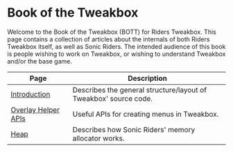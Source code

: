 # Book of the Tweakbox

Welcome to the Book of the Tweakbox (BOTT) for Riders Tweakbox. This page contains a collection of articles about the internals of both Riders Tweakbox itself, as well as Sonic Riders. The intended audience of this book is people wishing to work on Tweakbox, or wishing to understand Tweakbox and/or the base game.

| Page                                        | Description                                                      |
| ------------------------------------------- | ---------------------------------------------------------------- |
| [Introduction](./introduction.md)           | Describes the general structure/layout of Tweakbox' source code. |
| [Overlay Helper APIs](./overlay-helpers.md) | Useful APIs for creating menus in Tweakbox.                      |
| [Heap](./heap.md)                           | Describes how Sonic Riders' memory allocator works.              |